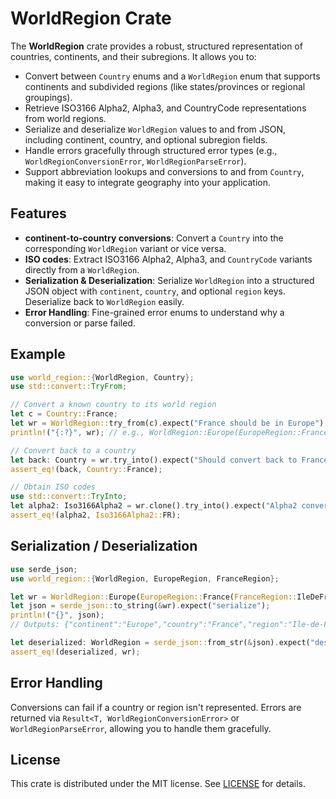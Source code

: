 # WorldRegion Crate

The **WorldRegion** crate provides a robust, structured representation of countries, continents, and their subregions. It allows you to:

- Convert between `Country` enums and a `WorldRegion` enum that supports continents and subdivided regions (like states/provinces or regional groupings).
- Retrieve ISO3166 Alpha2, Alpha3, and CountryCode representations from world regions.
- Serialize and deserialize `WorldRegion` values to and from JSON, including continent, country, and optional subregion fields.
- Handle errors gracefully through structured error types (e.g., `WorldRegionConversionError`, `WorldRegionParseError`).
- Support abbreviation lookups and conversions to and from `Country`, making it easy to integrate geography into your application.

## Features

- **continent-to-country conversions**: Convert a `Country` into the corresponding `WorldRegion` variant or vice versa.
- **ISO codes**: Extract ISO3166 Alpha2, Alpha3, and `CountryCode` variants directly from a `WorldRegion`.
- **Serialization & Deserialization**: Serialize `WorldRegion` into a structured JSON object with `continent`, `country`, and optional `region` keys. Deserialize back to `WorldRegion` easily.
- **Error Handling**: Fine-grained error enums to understand why a conversion or parse failed.

## Example

```rust
use world_region::{WorldRegion, Country};
use std::convert::TryFrom;

// Convert a known country to its world region
let c = Country::France;
let wr = WorldRegion::try_from(c).expect("France should be in Europe");
println!("{:?}", wr); // e.g., WorldRegion::Europe(EuropeRegion::France(FranceRegion::IleDeFrance))

// Convert back to a country
let back: Country = wr.try_into().expect("Should convert back to France");
assert_eq!(back, Country::France);

// Obtain ISO codes
use std::convert::TryInto;
let alpha2: Iso3166Alpha2 = wr.clone().try_into().expect("Alpha2 conversion");
assert_eq!(alpha2, Iso3166Alpha2::FR);
```

## Serialization / Deserialization

```rust
use serde_json;
use world_region::{WorldRegion, EuropeRegion, FranceRegion};

let wr = WorldRegion::Europe(EuropeRegion::France(FranceRegion::IleDeFrance));
let json = serde_json::to_string(&wr).expect("serialize");
println!("{}", json);
// Outputs: {"continent":"Europe","country":"France","region":"Ile-de-France"}

let deserialized: WorldRegion = serde_json::from_str(&json).expect("deserialize");
assert_eq!(deserialized, wr);
```

## Error Handling

Conversions can fail if a country or region isn't represented. Errors are returned via `Result<T, WorldRegionConversionError>` or `WorldRegionParseError`, allowing you to handle them gracefully.

## License

This crate is distributed under the MIT license. See [LICENSE](LICENSE) for details.
